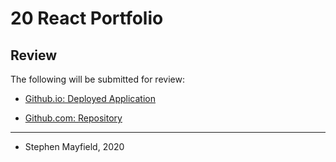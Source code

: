 # 20 React Portfolio

## Review

The following will be submitted for review:

* [Github.io: Deployed Application](https://stmayfield.github.io/react-portfolio/)

* [Github.com: Repository](https://github.com/stmayfield/react-portfolio)

- - -

- Stephen Mayfield, 2020